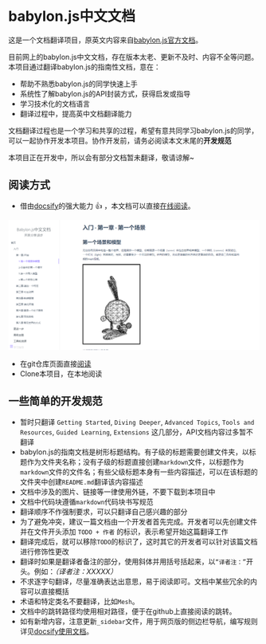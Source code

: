 # babylon.js中文文档

这是一个文档翻译项目，原英文内容来自[babylon.js官方文档](https://doc.babylonjs.com/)。

目前网上的babylon.js中文文档，存在版本太老、更新不及时、内容不全等问题。本项目通过翻译babylon.js的指南性文档，意在：

* 帮助不熟悉babylon.js的同学快速上手
* 系统性了解babylon.js的API封装方式，获得启发或指导
* 学习技术化的文档语言
* 翻译过程中，提高英中文档翻译能力

文档翻译过程也是一个学习和共享的过程，希望有意共同学习babylon.js的同学，可以一起协作开发本项目。协作开发前，请务必阅读本文末尾的**开发规范**

本项目正在开发中，所以会有部分文档暂未翻译，敬请谅解~

## 阅读方式

* 借由[docsify](https://docsify.js.org/)的强大能力 :thumbsup: ，本文档可以直接[在线阅读](https://shawn0326.github.io/babylon-doc-cn/)。

![online](./screenshot.png)

* 在git仓库页面直接[阅读](./docs/README.md)
* Clone本项目，在本地阅读

## 一些简单的开发规范

* 暂时只翻译 `Getting Started`, `Diving Deeper`, `Advanced Topics`, `Tools and Resources`, `Guided Learning`, `Extensions` 这几部分，API文档内容过多暂不翻译
* babylon.js的指南文档是树形标题结构。有子级的标题需要创建文件夹，以标题作为文件夹名称；没有子级的标题直接创建`markdown`文件，以标题作为`markdown`文件的文件名；有些父级标题本身有一些内容描述，可以在该标题的文件夹中创建`README.md`翻译该内容描述
* 文档中涉及的图片、链接等一律使用外链，不要下载到本项目中
* 文档中代码块遵循`markdown`代码块书写规范
* 翻译顺序不作强制要求，可以只翻译自己感兴趣的部分
* 为了避免冲突，建议一篇文档由一个开发者首先完成。开发者可以先创建文件并在文件开头添加 `TODO + 作者` 的标识，表示希望开始这篇翻译工作
* 翻译完成后，就可以移除`TODO`的标识了，这时其它的开发者可以针对该篇文档进行修饰性更改
* 翻译时如果是翻译者备注的部分，使用斜体并用括号括起来，以`“译者注：”`开头。例如：*（译者注：XXXXX）*
* 不求逐字句翻译，尽量准确表达出意思，易于阅读即可。文档中某些冗余的内容可以直接概括
* 术语和特定类名不要翻译，比如`Mesh`。
* 文档中的跳转路径均使用相对路径，便于在github上直接阅读的跳转。
* 如有新增内容，注意更新`_sidebar`文件，用于网页版的侧边栏导航，编写规则详见[docsify使用文档](https://docsify.js.org/#/zh-cn/more-pages?id=%e5%ae%9a%e5%88%b6%e4%be%a7%e8%be%b9%e6%a0%8f)。
